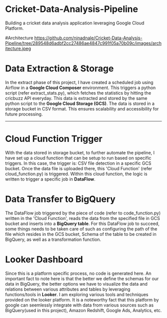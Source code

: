 # Cricket-Data-Analysis-Pipeline
Building a cricket data analysis application leveraging Google Cloud Platform.

#Architecture
https://github.com/ninadnale/Cricket-Data-Analysis-Pipeline/tree/289548d6adbf2cc27486ae4847c991f05a70b09c/images/architecture.jpeg

# Data Extraction & Storage
In the extract phase of this project, I have created a scheduled job using Airflow in a **Google Cloud Composer** environment. This triggers a python script (refer extract_stats.py), which fetches the statistics by hitting the cricbuzz API everyday. This data is extracted and stored by the same python script to the **Google Cloud Storage (GCS)**. The data is stored in a storage bucket in CSV format. This ensures scalability and accessibility for future processing.

--------

# Cloud Function Trigger
With the data stored in storage bucket, to further automate the pipeline, I have set up a cloud function that can be setup to run based on specific triggers. In this case, the trigger is: CSV file detection in a specific GCS bucket. Once the data file is uploaded there, this 'Cloud Function' (refer cloud_function.py) is triggered. Within this cloud function, the logic is written to trigger a specific job in **DataFlow**.

# Data Transfer to BigQuery
The DataFlow job triggered by the piece of code (refer to code_function.py) written in the 'Cloud Function', reads the data from the specified file in GCS bucket and inserts into a **BigQuery table**. For this DataFlow job to succeed, some things needs to be taken care of such as configuring the path of the file which resides in the GCS bucket, Schema of the table to be created in BigQuery, as well as a transformation function.

# Looker Dashboard
Since this is a platform specific process, no code is generated here. An important fact to note here is that the better we define the schemas for our data in BigQuery, the better options we have to visualize the data and relations between various attributes and tables by leveraging functions/tools in **Looker**. I am exploring various tools and techniques provided on the looker platform. It is a noteworthy fact that this platform by google can seemlessly integrate with data from various sources such as BigQuery(used in this project), Amazon Redshift, Google Ads, Analytics, etc. 